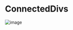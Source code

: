 # ConnectedDivs
![image](https://user-images.githubusercontent.com/33667405/215277020-7f64d6ba-aefa-487e-bcb2-2a166c709a43.png)
